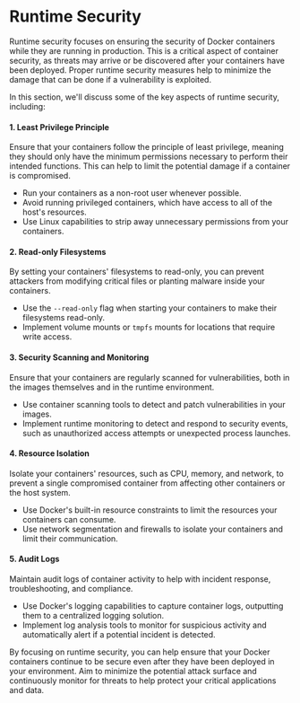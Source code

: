 # Runtime Security

Runtime security focuses on ensuring the security of Docker containers while they are running in production. This is a critical aspect of container security, as threats may arrive or be discovered after your containers have been deployed. Proper runtime security measures help to minimize the damage that can be done if a vulnerability is exploited.

In this section, we'll discuss some of the key aspects of runtime security, including:

#### 1. Least Privilege Principle

Ensure that your containers follow the principle of least privilege, meaning they should only have the minimum permissions necessary to perform their intended functions. This can help to limit the potential damage if a container is compromised.

- Run your containers as a non-root user whenever possible.
- Avoid running privileged containers, which have access to all of the host's resources.
- Use Linux capabilities to strip away unnecessary permissions from your containers.

#### 2. Read-only Filesystems

By setting your containers' filesystems to read-only, you can prevent attackers from modifying critical files or planting malware inside your containers.

- Use the `--read-only` flag when starting your containers to make their filesystems read-only.
- Implement volume mounts or `tmpfs` mounts for locations that require write access.

#### 3. Security Scanning and Monitoring

Ensure that your containers are regularly scanned for vulnerabilities, both in the images themselves and in the runtime environment.

- Use container scanning tools to detect and patch vulnerabilities in your images.
- Implement runtime monitoring to detect and respond to security events, such as unauthorized access attempts or unexpected process launches.

#### 4. Resource Isolation

Isolate your containers' resources, such as CPU, memory, and network, to prevent a single compromised container from affecting other containers or the host system.

- Use Docker's built-in resource constraints to limit the resources your containers can consume.
- Use network segmentation and firewalls to isolate your containers and limit their communication.

#### 5. Audit Logs

Maintain audit logs of container activity to help with incident response, troubleshooting, and compliance.

- Use Docker's logging capabilities to capture container logs, outputting them to a centralized logging solution.
- Implement log analysis tools to monitor for suspicious activity and automatically alert if a potential incident is detected.

By focusing on runtime security, you can help ensure that your Docker containers continue to be secure even after they have been deployed in your environment. Aim to minimize the potential attack surface and continuously monitor for threats to help protect your critical applications and data.